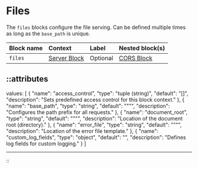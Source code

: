 # Files

The `files` blocks configure the file serving. Can be defined multiple times as long as the `base_path` is unique.

| Block name | Context                       | Label    | Nested block(s)           |
|:-----------|:------------------------------|:---------|:--------------------------|
| `files`    | [Server Block](server) | Optional | [CORS Block](cors) |


::attributes
---
values: [
  {
    "name": "access_control",
    "type": "tuple (string)",
    "default": "[]",
    "description": "Sets predefined access control for this block context."
  },
  {
    "name": "base_path",
    "type": "string",
    "default": "\"\"",
    "description": "Configures the path prefix for all requests."
  },
  {
    "name": "document_root",
    "type": "string",
    "default": "\"\"",
    "description": "Location of the document root (directory)."
  },
  {
    "name": "error_file",
    "type": "string",
    "default": "\"\"",
    "description": "Location of the error file template."
  },
  {
    "name": "custom_log_fields",
    "type": "object",
    "default": "",
    "description": "Defines log fields for custom logging."
  }
]

---
::

